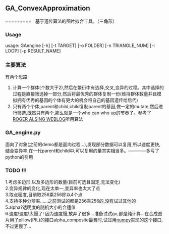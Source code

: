 ## GA_ConvexApproximation
=========
   
基于遗传算法的图片拟合工具。（三角形）




### Usage
usage: GAengine [-h] [-t TARGET] [-o FOLDER] [-n TRIANGLE_NUM] [-l LOOP] [-p RESULT_NAME]    

### 主要算法
有两个思路:    
1. 计算一个群体(个数大于2),然后在繁衍中有选择,交叉,变异的过程。其中选择的过程是直接筛选掉一部分,然后将最优秀的群体复制一份(维持群体数量并且模拟拥有优秀的基因的个体有更大的机会将自己的基因遗传给后代)    
2. 只有两个个体,parent和child,child复制parent的基因,做一定的mutate,然后进行筛选,既然只有两个,那么就是一个who can who up的节奏了。参考了 [ROGER ALSING WEBLOG](http://rogeralsing.com/2008/12/07/genetic-programming-evolution-of-mona-lisa/)所用算法    


### GA_engine.py
面向了对象(之前的demo都是面向过程...),发现部分数据可以复用,所以速度更快,结合变异率,在一代parent和child中,可以复用的量其实相当多。————多亏了python的引用

### TODO !!!
1.考虑多边形,以及多边形的数量(目前可选且固定,无法变化)     
2.变异规律的变化,现在太单一,变异率也太大了点     
3.取点密度,目前取256乘256除以4个点    
4.支持多种分辨率......之前测试的都是256乘256的,没有试过其他的    
5.alpha?透明度的随机大小的合适值    
6.速度!速度!太慢了! 因为速度慢,放弃了很多...准备试试go,都是纯计算...在合成图片用了pillow(PIL)的接口alpha_composite最费时,试过用[numpy](http://stackoverflow.com/questions/3374878/with-the-python-imaging-library-pil-how-does-one-compose-an-image-with-an-alp)实现的这个接口,不过更慢了...
